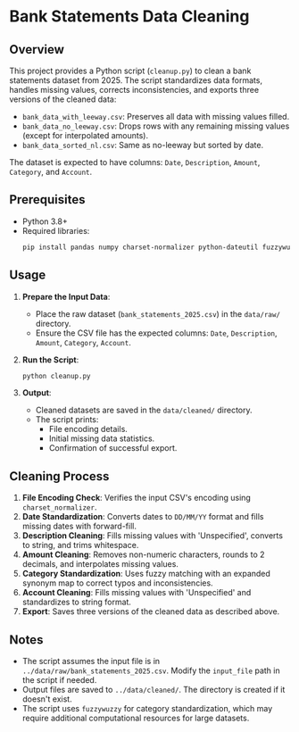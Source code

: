 # Bank Statements Data Cleaning

## Overview

This project provides a Python script (`cleanup.py`) to clean a bank statements dataset from 2025. The script standardizes data formats, handles missing values, corrects inconsistencies, and exports three versions of the cleaned data:
- `bank_data_with_leeway.csv`: Preserves all data with missing values filled.
- `bank_data_no_leeway.csv`: Drops rows with any remaining missing values (except for interpolated amounts).
- `bank_data_sorted_nl.csv`: Same as no-leeway but sorted by date.

The dataset is expected to have columns: `Date`, `Description`, `Amount`, `Category`, and `Account`.

## Prerequisites

- Python 3.8+
- Required libraries:
  ```bash
  pip install pandas numpy charset-normalizer python-dateutil fuzzywuzzy
  ```

## Usage

1. **Prepare the Input Data**:
   - Place the raw dataset (`bank_statements_2025.csv`) in the `data/raw/` directory.
   - Ensure the CSV file has the expected columns: `Date`, `Description`, `Amount`, `Category`, `Account`.

2. **Run the Script**:
   ```bash
   python cleanup.py
   ```

3. **Output**:
   - Cleaned datasets are saved in the `data/cleaned/` directory.
   - The script prints:
     - File encoding details.
     - Initial missing data statistics.
     - Confirmation of successful export.

## Cleaning Process

1. **File Encoding Check**: Verifies the input CSV's encoding using `charset_normalizer`.
2. **Date Standardization**: Converts dates to `DD/MM/YY` format and fills missing dates with forward-fill.
3. **Description Cleaning**: Fills missing values with 'Unspecified', converts to string, and trims whitespace.
4. **Amount Cleaning**: Removes non-numeric characters, rounds to 2 decimals, and interpolates missing values.
5. **Category Standardization**: Uses fuzzy matching with an expanded synonym map to correct typos and inconsistencies.
6. **Account Cleaning**: Fills missing values with 'Unspecified' and standardizes to string format.
7. **Export**: Saves three versions of the cleaned data as described above.

## Notes

- The script assumes the input file is in `../data/raw/bank_statements_2025.csv`. Modify the `input_file` path in the script if needed.
- Output files are saved to `../data/cleaned/`. The directory is created if it doesn't exist.
- The script uses `fuzzywuzzy` for category standardization, which may require additional computational resources for large datasets.